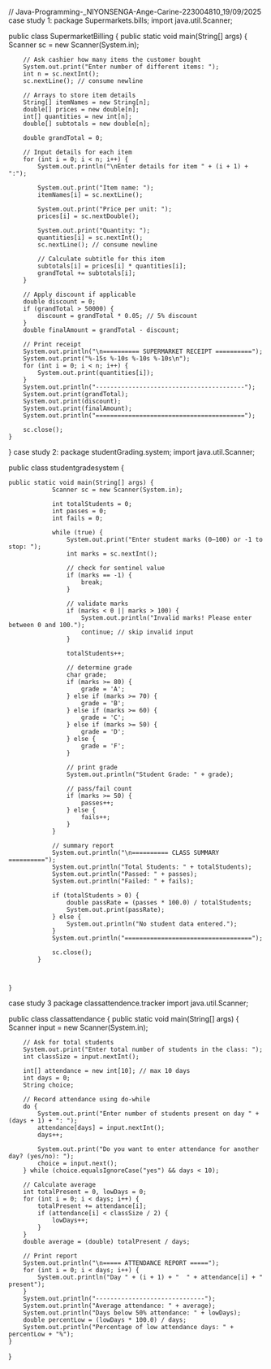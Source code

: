 // Java-Programming-_NIYONSENGA-Ange-Carine-223004810_19/09/2025
case study 1:
package Supermarkets.bills;
import java.util.Scanner;

public class SupermarketBilling {
    public static void main(String[] args) {
        Scanner sc = new Scanner(System.in);

        // Ask cashier how many items the customer bought
        System.out.print("Enter number of different items: ");
        int n = sc.nextInt();
        sc.nextLine(); // consume newline

        // Arrays to store item details
        String[] itemNames = new String[n];
        double[] prices = new double[n];
        int[] quantities = new int[n];
        double[] subtotals = new double[n];

        double grandTotal = 0;

        // Input details for each item
        for (int i = 0; i < n; i++) {
            System.out.println("\nEnter details for item " + (i + 1) + ":");

            System.out.print("Item name: ");
            itemNames[i] = sc.nextLine();

            System.out.print("Price per unit: ");
            prices[i] = sc.nextDouble();

            System.out.print("Quantity: ");
            quantities[i] = sc.nextInt();
            sc.nextLine(); // consume newline

            // Calculate subtitle for this item
            subtotals[i] = prices[i] * quantities[i];
            grandTotal += subtotals[i];
        }

        // Apply discount if applicable
        double discount = 0;
        if (grandTotal > 50000) {
            discount = grandTotal * 0.05; // 5% discount
        }
        double finalAmount = grandTotal - discount;

        // Print receipt
        System.out.println("\n========== SUPERMARKET RECEIPT ==========");
        System.out.print("%-15s %-10s %-10s %-10s\n");
        for (int i = 0; i < n; i++) {
            System.out.print(quantities[i]);
        }
        System.out.println("-----------------------------------------");
        System.out.print(grandTotal);
        System.out.print(discount);
        System.out.print(finalAmount);
        System.out.println("=========================================");

        sc.close();
    }
}
case study 2:
package studentGrading.system;
import java.util.Scanner;

public class studentgradesystem {

	
	public static void main(String[] args) {
		        Scanner sc = new Scanner(System.in);

		        int totalStudents = 0;
		        int passes = 0;
		        int fails = 0;

		        while (true) {
		            System.out.print("Enter student marks (0–100) or -1 to stop: ");
		            int marks = sc.nextInt();

		            // check for sentinel value
		            if (marks == -1) {
		                break;
		            }

		            // validate marks
		            if (marks < 0 || marks > 100) {
		                System.out.println("Invalid marks! Please enter between 0 and 100.");
		                continue; // skip invalid input
		            }

		            totalStudents++;

		            // determine grade
		            char grade;
		            if (marks >= 80) {
		                grade = 'A';
		            } else if (marks >= 70) {
		                grade = 'B';
		            } else if (marks >= 60) {
		                grade = 'C';
		            } else if (marks >= 50) {
		                grade = 'D';
		            } else {
		                grade = 'F';
		            }

		            // print grade
		            System.out.println("Student Grade: " + grade);

		            // pass/fail count
		            if (marks >= 50) {
		                passes++;
		            } else {
		                fails++;
		            }
		        }

		        // summary report
		        System.out.println("\n========== CLASS SUMMARY ==========");
		        System.out.println("Total Students: " + totalStudents);
		        System.out.println("Passed: " + passes);
		        System.out.println("Failed: " + fails);

		        if (totalStudents > 0) {
		            double passRate = (passes * 100.0) / totalStudents;
		            System.out.print(passRate);
		        } else {
		            System.out.println("No student data entered.");
		        }
		        System.out.println("===================================");

		        sc.close();
		    }
		


	}

case study 3
package classattendence.tracker
import java.util.Scanner;

public class classattendance {
    public static void main(String[] args) {
        Scanner input = new Scanner(System.in);

        // Ask for total students
        System.out.print("Enter total number of students in the class: ");
        int classSize = input.nextInt();

        int[] attendance = new int[10]; // max 10 days
        int days = 0;
        String choice;

        // Record attendance using do-while
        do {
            System.out.print("Enter number of students present on day " + (days + 1) + ": ");
            attendance[days] = input.nextInt();
            days++;

            System.out.print("Do you want to enter attendance for another day? (yes/no): ");
            choice = input.next();
        } while (choice.equalsIgnoreCase("yes") && days < 10);

        // Calculate average
        int totalPresent = 0, lowDays = 0;
        for (int i = 0; i < days; i++) {
            totalPresent += attendance[i];
            if (attendance[i] < classSize / 2) {
                lowDays++;
            }
        }
        double average = (double) totalPresent / days;

        // Print report
        System.out.println("\n===== ATTENDANCE REPORT =====");
        for (int i = 0; i < days; i++) {
            System.out.println("Day " + (i + 1) + "  " + attendance[i] + " present");
        }
        System.out.println("------------------------------");
        System.out.println("Average attendance: " + average);
        System.out.println("Days below 50% attendance: " + lowDays);
        double percentLow = (lowDays * 100.0) / days;
        System.out.println("Percentage of low attendance days: " + percentLow + "%");
    }
}
